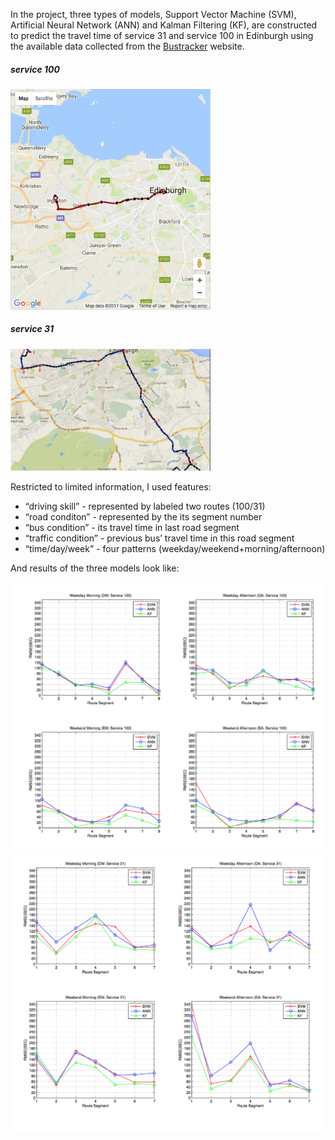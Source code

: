 In the project, three types of models, Support Vector Machine (SVM), Artificial Neural Network (ANN) and Kalman
Filtering (KF), are constructed to predict the travel time of service 31 and service 100
in Edinburgh using the available data collected from the [Bustracker](http://www.mybustracker.co.uk/) website.

##### service 100
[<img src="../images/service100.png" width="320"/>]()

##### service 31
[<img src="../images/service31.png" width="320"/>]()

Restricted to limited information, I used features: 
- “driving skill” - represented by labeled two routes (100/31)
- “road conditon” - represented by the its segment number
- “bus condition” - its travel time in last road segment
- “traffic condition” - previous bus’ travel time in this road segment
- “time/day/week” - four patterns (weekday/weekend+morning/afternoon)

And results of the three models look like:

[<img src="../images/rmse.png" width="600"/>]()
[<img src="../images/rmse_2.png" width="600"/>]()
